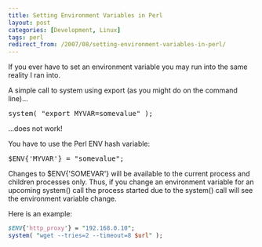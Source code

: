 ```yaml
---
title: Setting Environment Variables in Perl
layout: post
categories: [Development, Linux]
tags: perl
redirect_from: /2007/08/setting-environment-variables-in-perl/
---
```


If you ever have to set an environment variable you may run into the same reality I ran into.

A simple call to system using export (as you might do on the command line)...

<pre lang="perl">system( "export MYVAR=somevalue" );</pre>

...does not work!

You have to use the Perl ENV hash variable&#58;

<pre lang="perl">$ENV{'MYVAR'} = "somevalue";</pre>

Changes to $ENV{'SOMEVAR'} will be available to the current process and children processes only.  Thus, if you  change an environment variable for an upcoming system() call the process started due to the system() call will see the environment variable change.

Here is an example&#58;

```perl
$ENV{'http_proxy'} = "192.168.0.10";
system( "wget --tries=2 --timeout=8 $url" );
```

